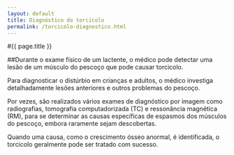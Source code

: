 ```yaml
---
layout: default
title: Diagnóstico do torcicolo
permalink: /torcicolo-diagnostico.html
---
```


#{{ page.title }}

##Durante o exame físico de um lactente, o médico pode detectar uma lesão de um músculo do pescoço que pode causar torcicolo.

Para diagnosticar o distúrbio em crianças e adultos, o médico investiga detalhadamente lesões anteriores e outros problemas do pescoço.

Por vezes, são realizados vários exames de diagnóstico por imagem como radiografias, tomografia computadorizada (TC) e ressonância magnética (RM), para se determinar as causas específicas de espasmos dos músculos do pescoço, embora raramente sejam descobertas.

Quando uma causa, como o crescimento ósseo anormal, é identificada, o torcicolo geralmente pode ser tratado com sucesso.
